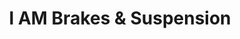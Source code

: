 ---
title: "I AM Brakes & Suspension"
url: /hot-springs-village/i-am-brakes-und-suspension/
shop: Autoteile
---